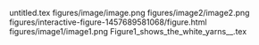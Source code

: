 untitled.tex
figures/image/image.png
figures/image2/image2.png
figures/interactive-figure-1457689581068/figure.html
figures/image1/image1.png
Figure1_shows_the_white_yarns__.tex
